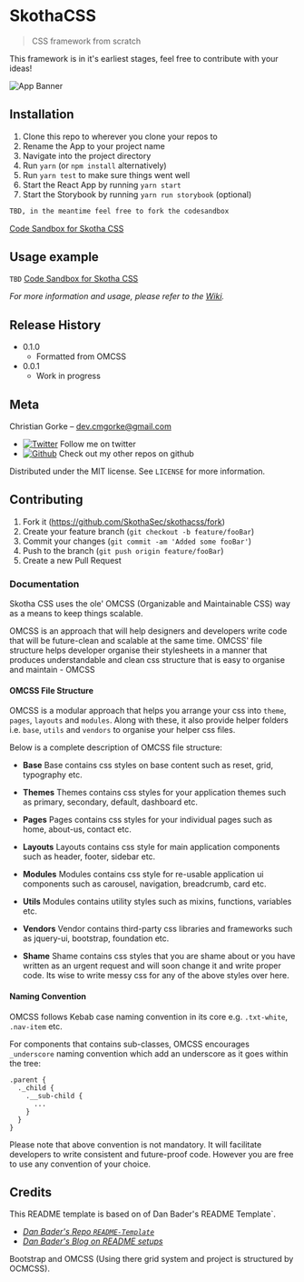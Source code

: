 # SkothaCSS

> CSS framework from scratch

<!--- No npm or build status yet, future use
[![NPM Version][npm-image]][npm-url]
[![Build Status][travis-image]][travis-url]
[![Downloads Stats][npm-downloads]][npm-url]
--->

This framework is in it's earliest stages, feel free to contribute with your ideas!

![App Banner](public/readMeBanner.png)

## Installation

1. Clone this repo to wherever you clone your repos to
2. Rename the App to your project name
3. Navigate into the project directory
4. Run `yarn` (or `npm install` alternatively)
5. Run `yarn test` to make sure things went well
6. Start the React App by running `yarn start`
7. Start the Storybook by running `yarn run storybook` (optional)

```md
TBD, in the meantime feel free to fork the codesandbox
```

[Code Sandbox for Skotha CSS](https://codesandbox.io/s/11jyym2w4)

## Usage example

`TBD`
[Code Sandbox for Skotha CSS](https://codesandbox.io/s/11jyym2w4)

_For more information and usage, please refer to the [Wiki][wiki]._

## Release History

-   0.1.0
    -   Formatted from OMCSS
-   0.0.1
    -   Work in progress

## Meta

Christian Gorke – dev.cmgorke@gmail.com

-   [![Twitter][twitter-icon]][twitter-link] Follow me on twitter
-   [![Github][github-icon]][github-link] Check out my other repos on github

Distributed under the MIT license. See `LICENSE` for more information.

## Contributing

1. Fork it (<https://github.com/SkothaSec/skothacss/fork>)
2. Create your feature branch (`git checkout -b feature/fooBar`)
3. Commit your changes (`git commit -am 'Added some fooBar'`)
4. Push to the branch (`git push origin feature/fooBar`)
5. Create a new Pull Request

### Documentation

Skotha CSS uses the ole' OMCSS (Organizable and Maintainable CSS) way as a means to keep things scalable.

OMCSS is an approach that will help designers and developers write code that will be future-clean and scalable at the same time. OMCSS' file structure helps developer organise their stylesheets in a manner that produces understandable and clean css structure that is easy to organise and maintain - OMCSS

#### OMCSS File Structure

OMCSS is a modular approach that helps you arrange your css into `theme`, `pages`, `layouts` and `modules`. Along with these, it also provide helper folders i.e. `base`, `utils` and `vendors` to organise your helper css files.

Below is a complete description of OMCSS file structure:

-   **Base**
    Base contains css styles on base content such as reset, grid, typography etc.

-   **Themes**
    Themes contains css styles for your application themes such as primary, secondary, default, dashboard etc.

-   **Pages**
    Pages contains css styles for your individual pages such as home, about-us, contact etc.

-   **Layouts**
    Layouts contains css style for main application components such as header, footer, sidebar etc.

-   **Modules**
    Modules contains css style for re-usable application ui components such as carousel, navigation, breadcrumb, card etc.

-   **Utils**
    Modules contains utility styles such as mixins, functions, variables etc.

-   **Vendors**
    Vendor contains third-party css libraries and frameworks such as jquery-ui, bootstrap, foundation etc.

-   **Shame**
    Shame contains css styles that you are shame about or you have written as an urgent request and will soon change it and write proper code. Its wise to write messy css for any of the above styles over here.

#### Naming Convention

OMCSS follows Kebab case naming convention in its core e.g. `.txt-white`, `.nav-item` etc.

For components that contains sub-classes, OMCSS encourages `_underscore` naming convention which add an underscore as it goes within the tree:

```
.parent {
  ._child {
    .__sub-child {
      ...
    }
  }
}
```

Please note that above convention is not mandatory. It will facilitate developers to write consistent and future-proof code. However you are free to use any convention of your choice.

## Credits

This README template is based on of Dan Bader's README Template`.

-   [_Dan Bader's Repo `README-Template`_](https://github.com/dbader/readme-template)
-   [_Dan Bader's Blog on README setups_](https://dbader.org/blog/write-a-great-readme-for-your-github-project)

Bootstrap and OMCSS (Using there grid system and project is structured by OCMCSS).

<!-- Markdown link & img dfn's -->

[npm-image]: https://img.shields.io/npm/v/datadog-metrics.svg?style=flat-square
[npm-url]: https://npmjs.org/package/datadog-metrics
[npm-downloads]: https://img.shields.io/npm/dm/datadog-metrics.svg?style=flat-square
[travis-image]: https://img.shields.io/travis/dbader/node-datadog-metrics/master.svg?style=flat-square
[travis-url]: https://travis-ci.org/dbader/node-datadog-metrics
[wiki]: https://github.com/yourname/yourproject/wiki
[github-link]: https://github.com/skothasec/
[github-icon]: http://i.imgur.com/0o48UoR.png
[twitter-icon]: http://i.imgur.com/tXSoThF.png
[twitter-link]: https://twitter.com/skothasec
